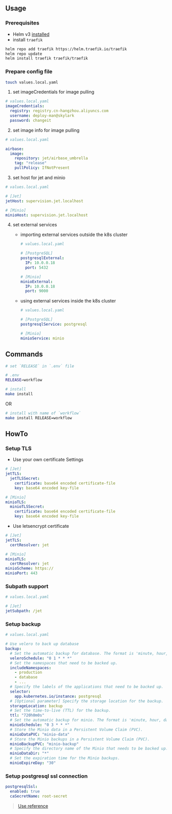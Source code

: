 ## Usage

### Prerequisites
- Helm v3 [installed](https://helm.sh/docs/using_helm/#installing-helm)
- install `traefik`

```bash
helm repo add traefik https://helm.traefik.io/traefik
helm repo update
helm install traefik traefik/traefik
````

### Prepare config file
```bash
touch values.local.yaml
```

1. set imageCredentials for image pulling
```yaml
# values.local.yaml
imageCredentials:
  registry: registry.cn-hangzhou.aliyuncs.com
  username: deploy-man@skylark
  password: changeit
```

2. set image info for image pulling
```yaml
# values.local.yaml

airbase:
  image:
    repository: jet/airbase_umbrella
    tag: "release"
    pullPolicy: IfNotPresent
```

3. set host for jet and minio
```yaml
# values.local.yaml

# [Jet]
jetHost: supervision.jet.localhost

# [Minio]
minioHost: supervision.jet.localhost
```

4. set external services

   - importing external services outside the k8s cluster

     ```yaml
     # values.local.yaml

     # [PostgreSQL]
     postgresqlExternal:
       IP: 10.0.0.18
       port: 5432

     # [Minio]
     minioExternal:
       IP: 10.0.0.18
       port: 9000
     ```

   - using external services inside the k8s cluster

     ```yaml
     # values.local.yaml

     # [PostgreSQL]
     postgresqlService: postgresql

     # [Minio]
     minioService: minio
     ```

## Commands
```bash
# set `RELEASE` in `.env` file

# .env
RELEASE=workflow

# install
make install
```

OR

```bash
# install with name of `workflow`
make install RELEASE=workflow
```

## HowTo

### Setup TLS
- Use your own certificate Settings
```yaml
# [Jet]
jetTLS:
  jetTLSSecret:
    certificate: base64 encoded certificate-file
    key: base64 encoded key-file

# [Minio]
minioTLS:
  minioTLSSecret:
    certificate: base64 encoded certificate-file
    key: base64 encoded key-file
```

- Use letsencrypt certificate
```yaml
# [Jet]
jetTLS:
  certResolver: jet

# [Minio]
minioTLS:
  certResolver: jet
minioScheme: https://
minioPort: 443
```

### Subpath support
```yaml
# values.local.yaml

# [Jet]
jetSubpath: /jet
```

### Setup backup
```yaml
# values.local.yaml

# Use velero to back up database
backup:
  # Set the automatic backup for database. The format is 'minute, hour, day, month, week'.
  veleroSchedule: "0 1 * * *"
  # Set the namespaces that need to be backed up.
  includeNamespaces:
    - production
    - database
    - ...
  # Specify the labels of the applications that need to be backed up.
  selector:
    app.kubernetes.io/instance: postgresql
  # [Optional parameter] Specify the storage location for the backup.
  storageLocation: backup
  # Set the time-to-live (TTL) for the backup.
  ttl: "720h0m0s"
  # Set the automatic backup for minio. The format is 'minute, hour, day, month, week'.
  minioSchedule: "0 3 * * *"
  # Store the Minio data in a Persistent Volume Claim (PVC).
  minioDataPVC: "minio-data"
  # Store the Minio backups in a Persistent Volume Claim (PVC).
  minioBackupPVC: "minio-backup"
  # Specify the directory name of the Minio that needs to be backed up.
  minioDataDir: "*"
  # Set the expiration time for the Minio backups.
  minioExpireDay: "30"
```

### Setup postgresql ssl connection
```yaml
postgresqlSsl:
  enabled: true
  caSecretName: root-secret
```
> [Use reference](https://github.com/Byzanteam/jet-airbase/pull/1692)
